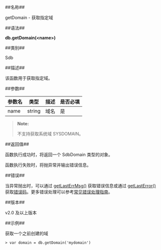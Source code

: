 ##名称##

getDomain - 获取指定域

##语法##

**db.getDomain(\<name\>)**

##类别##

Sdb

##描述##

该函数用于获取指定域。

##参数##

| 参数名 | 类型   | 描述 | 是否必填 |
| ------ | ------ | ------ | ------ |
| name | string | 域名 | 是 |

> **Note:**
>
> 不支持获取系统域 SYSDOMAIN。

##返回值##

函数执行成功时，将返回一个 SdbDomain 类型的对象。

函数执行失败时，将抛异常并输出错误信息。

##错误##

当异常抛出时，可以通过 [getLastErrMsg()][getLastErrMsg] 获取错误信息或通过 [getLastError()][getLastError] 获取[错误码][error_code]。更多错误处理可以参考[常见错误处理指南][error_guide]。

##版本##

v2.0 及以上版本

##示例##

获取一个之前创建的域

```lang-javascript
> var domain = db.getDomain('mydomain')
```

[^_^]:
     本文使用的所有引用及链接

[list_info]:manual/Manual/List/list.md
[getLastErrMsg]:manual/Manual/Sequoiadb_Command/Global/getLastErrMsg.md
[getLastError]:manual/Manual/Sequoiadb_Command/Global/getLastError.md
[error_guide]:manual/FAQ/faq_sdb.md
[error_code]:manual/Manual/Sequoiadb_error_code.md